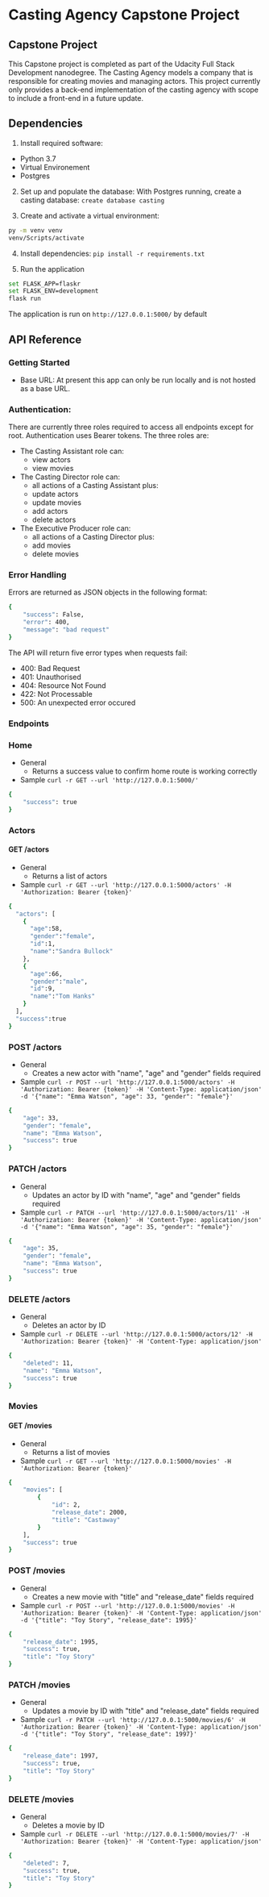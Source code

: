 # Casting Agency Capstone Project

## Capstone Project
This Capstone project is completed as part of the Udacity Full Stack Development nanodegree. The Casting Agency models a company that is responsible for creating movies and managing actors. This project currently only provides a back-end implementation of the casting agency with scope to include a front-end in a future update.

## Dependencies

1. Install required software:
  - Python 3.7
  - Virtual Environement
  - Postgres

2. Set up and populate the database:
With Postgres running, create a casting database:
`create database casting`

3. Create and activate a virtual environment:
```bash
py -m venv venv
venv/Scripts/activate
```

4. Install dependencies:
`pip install -r requirements.txt`

5. Run the application
```bash
set FLASK_APP=flaskr
set FLASK_ENV=development
flask run
```

The application is run on `http://127.0.0.1:5000/` by default

## API Reference
### Getting Started
- Base URL: At present this app can only be run locally and is not hosted as a base URL.

### Authentication: 
There are currently three roles required to access all endpoints except for root. Authentication uses Bearer tokens. The three roles are:
- The Casting Assistant role can:
  -  view actors
  -  view movies
- The Casting Director role can:
  - all actions of a Casting Assistant plus:
  - update actors
  - update movies
  - add actors
  - delete actors
- The Executive Producer role can: 
  - all actions of a Casting Director plus:
  - add movies
  - delete movies

### Error Handling
Errors are returned as JSON objects in the following format:
```bash
{
    "success": False, 
    "error": 400,
    "message": "bad request"
}
```
The API will return five error types when requests fail:

- 400: Bad Request
- 401: Unauthorised
- 404: Resource Not Found
- 422: Not Processable
- 500: An unexpected error occured

### Endpoints

### Home

- General
  - Returns a success value to confirm home route is working correctly
- Sample `curl -r GET --url 'http://127.0.0.1:5000/'`
```bash
{
    "success": true
}
```

### Actors

#### GET /actors

- General
  - Returns a list of actors
- Sample `curl -r GET --url 'http://127.0.0.1:5000/actors' -H 'Authorization: Bearer {token}'`
```bash
{
  "actors": [
    {
      "age":58,
      "gender":"female",
      "id":1,
      "name":"Sandra Bullock"
    },
    {
      "age":66,
      "gender":"male",
      "id":9,
      "name":"Tom Hanks"
    }
  ],
  "success":true
}
```

### POST /actors

- General
  - Creates a new actor with "name", "age" and "gender" fields required
- Sample `curl -r POST --url 'http://127.0.0.1:5000/actors' -H 'Authorization: Bearer {token}' -H 'Content-Type: application/json' -d '{"name": "Emma Watson", "age": 33, "gender": "female"}'`
```bash
{
    "age": 33,
    "gender": "female",
    "name": "Emma Watson",
    "success": true
}
```

### PATCH /actors
- General 
  - Updates an actor by ID with "name", "age" and "gender" fields required
- Sample `curl -r PATCH --url 'http://127.0.0.1:5000/actors/11' -H 'Authorization: Bearer {token}' -H 'Content-Type: application/json' -d '{"name": "Emma Watson", "age": 35, "gender": "female"}'`
```bash
{
    "age": 35,
    "gender": "female",
    "name": "Emma Watson",
    "success": true
}
```

### DELETE /actors
- General
  - Deletes an actor by ID
- Sample `curl -r DELETE --url 'http://127.0.0.1:5000/actors/12' -H 'Authorization: Bearer {token}' -H 'Content-Type: application/json'`
```bash
{
    "deleted": 11,
    "name": "Emma Watson",
    "success": true
}
```
### Movies

#### GET /movies

- General
  - Returns a list of movies
- Sample `curl -r GET --url 'http://127.0.0.1:5000/movies' -H 'Authorization: Bearer {token}'`
```bash
{
    "movies": [
        {
            "id": 2,
            "release_date": 2000,
            "title": "Castaway"
        }
    ],
    "success": true
}
```

### POST /movies

- General
  - Creates a new movie with "title" and "release_date" fields required
- Sample `curl -r POST --url 'http://127.0.0.1:5000/movies' -H 'Authorization: Bearer {token}' -H 'Content-Type: application/json' -d '{"title": "Toy Story", "release_date": 1995}'`
```bash
{
    "release_date": 1995,
    "success": true,
    "title": "Toy Story"
}
```

### PATCH /movies
- General 
  - Updates a movie by ID with "title" and "release_date" fields required
- Sample `curl -r PATCH --url 'http://127.0.0.1:5000/movies/6' -H 'Authorization: Bearer {token}' -H 'Content-Type: application/json' -d '{"title": "Toy Story", "release_date": 1997}'`
```bash
{
    "release_date": 1997,
    "success": true,
    "title": "Toy Story"
}
```

### DELETE /movies
- General
  - Deletes a movie by ID
- Sample `curl -r DELETE --url 'http://127.0.0.1:5000/movies/7' -H 'Authorization: Bearer {token}' -H 'Content-Type: application/json'`
```bash
{
    "deleted": 7,
    "success": true,
    "title": "Toy Story"
}
```
